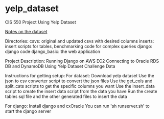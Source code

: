 # yelp_dataset
CIS 550 Project Using Yelp Dataset

[Notes on the dataset](https://github.com/Yelp/dataset-examples)

Directories:
csvs: original and updated csvs with desired columns
inserts: insert scripts for tables, benchmarking code for complex queries
django: django code
django_basic: the web application

Project Description:
Running Django on AWS EC2
Connecting to Oracle RDS DB and DynamoDB
Using Yelp Dataset Challenge Data

Instructions for getting setup:
For dataset:
Download yelp dataset
Use the json to csv converter script to convert the json files
Use the get_cols and split_cats scripts to get the specific columns you want
Use the insert_data script to create the insert data script from the data you have
Run the create tables sql file and the other generated files to insert the data

For django:
Install django and cxOracle
You can run 'sh runserver.sh' to start the django server
